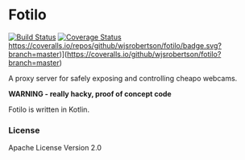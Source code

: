 Fotilo
======

[![Build Status](https://travis-ci.org/wjsrobertson/fotilo.svg?branch=master)](https://travis-ci.org/wjsrobertson/fotilo)
[![Coverage Status](https://codecov.io/gh/wjsrobertson/fotilo/branch/master/graph/badge.svg)](https://codecov.io/gh/wjsrobertson/fotilo)
https://coveralls.io/repos/github/wjsrobertson/fotilo/badge.svg?branch=master)](https://coveralls.io/github/wjsrobertson/fotilo?branch=master)

A proxy server for safely exposing and controlling cheapo webcams.

**WARNING - really hacky, proof of concept code**

Fotilo is written in Kotlin.

### License

Apache License Version 2.0
